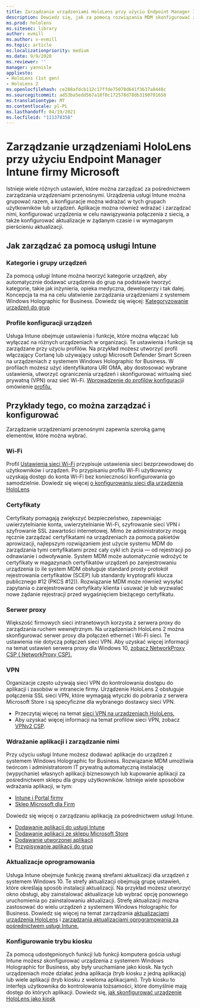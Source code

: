 ```yaml
---
title: Zarządzanie urządzeniami HoloLens przy użyciu Endpoint Manager Intune firmy Microsoft
description: Dowiedz się, jak za pomocą rozwiązania MDM skonfigurować zasady i zasady dotyczące programu CSP oraz zarządzać urządzeniami rzeczywistości mieszanej HoloLens na dużą skalę przy użyciu usługi Intune.
ms.prod: hololens
ms.sitesec: library
author: evmill
ms.author: v-evmill
ms.topic: article
ms.localizationpriority: medium
ms.date: 9/9/2020
ms.reviewer: ''
manager: yannisle
appliesto:
- HoloLens (1st gen)
- HoloLens 2
ms.openlocfilehash: ce288afdcb112c17ffde75078d641f3637a8448c
ms.sourcegitcommit: ad53ba5edd567a18f0c172578d78db3190701650
ms.translationtype: MT
ms.contentlocale: pl-PL
ms.lasthandoff: 04/19/2021
ms.locfileid: "111378358"
---
```

# <a name="using-microsofts-endpoint-manager-intune-to-manage-hololens-devices"></a>Zarządzanie urządzeniami HoloLens przy użyciu Endpoint Manager Intune firmy Microsoft

Istnieje wiele różnych ustawień, które można zarządzać za pośrednictwem zarządzania urządzeniami przenośnymi. Urządzenia usługi Intune można grupować razem, a konfiguracje można wdrażać w tych grupach użytkowników lub urządzeń. Aplikacje można również wdrażać i zarządzać nimi, konfigurować urządzenia w celu nawiązywania połączenia z siecią, a także konfigurować aktualizacje w żądanym czasie i w wymaganym pierścieniu aktualizacji. 

## <a name="how-to-manage-via-intune"></a>Jak zarządzać za pomocą usługi Intune

### <a name="device-categories-and-groups"></a>Kategorie i grupy urządzeń
Za pomocą usługi Intune można tworzyć kategorie urządzeń, aby automatycznie dodawać urządzenia do grup na podstawie tworzyć kategorie, takie jak inżynieria, opieka medyczna, deweloperzy i tak dalej. Koncepcja ta ma na celu ułatwienie zarządzania urządzeniami z systemem Windows Holographic for Business.
Dowiedz się więcej: [Kategoryzowanie urządzeń do grup](https://docs.microsoft.com/mem/intune/enrollment/device-group-mapping)

### <a name="device-configuration-profiles"></a>Profile konfiguracji urządzeń
Usługa Intune obejmuje ustawienia i funkcje, które można włączać lub wyłączać na różnych urządzeniach w organizacji. Te ustawienia i funkcje są zarządzane przy użyciu profilów. Na przykład możesz utworzyć profil włączający Cortanę lub używający usługi Microsoft Defender Smart Screen na urządzeniach z systemem Windows Holographic for Business.
W profilach możesz użyć identyfikatora URI OMA, aby dostosować wybrane ustawienia, utworzyć ograniczenia urządzeń i skonfigurować wirtualną sieć prywatną (VPN) oraz sieć Wi-Fi.
[Wprowadzenie do profilów konfiguracji](https://docs.microsoft.com/mem/intune/configuration/device-profiles)i omówienie [profilu.](https://docs.microsoft.com/mem/intune/configuration/device-profile-create)

## <a name="examples-of-what-can-be-managed-and-configured"></a>Przykłady tego, co można zarządzać i konfigurować

Zarządzanie urządzeniami przenośnymi zapewnia szeroką gamę elementów, które można wybrać. 

### <a name="wi-fi"></a>Wi-Fi
Profil [Ustawienia sieci Wi-Fi](https://docs.microsoft.com/mem/intune/configuration/wi-fi-settings-configure) przypisuje ustawienia sieci bezprzewodowej do użytkowników i urządzeń. Po przypisaniu profilu Wi-Fi użytkownicy uzyskają dostęp do konta Wi-Fi bez konieczności konfigurowania go samodzielnie.
Dowiedz się więcej [o konfigurowaniu sieci dla urządzenia HoloLens](hololens-commercial-infrastructure.md)

### <a name="certificates"></a>Certyfikaty
Certyfikaty pomagają zwiększyć bezpieczeństwo, zapewniając uwierzytelnianie konta, uwierzytelnianie Wi-Fi, szyfrowanie sieci VPN i szyfrowanie SSL zawartości internetowej. Mimo że administratorzy mogą ręcznie zarządzać certyfikatami na urządzeniach za pomocą pakietów aprowizacji, najlepszym rozwiązaniem jest użycie systemu MDM do zarządzania tymi certyfikatami przez cały cykl ich życia — od rejestracji po odnawianie i odwoływanie. System MDM może automatycznie wdrożyć te certyfikaty w magazynach certyfikatów urządzeń po zarejestrowaniu urządzenia (o ile system MDM obsługuje standard prosty protokół rejestrowania certyfikatów (SCEP) lub standardy kryptografii klucza publicznego #12 (PKCS #12)). Rozwiązanie MDM może również wysyłać zapytania o zarejestrowane certyfikaty klienta i usuwać je lub wyzwalać nowe żądanie rejestracji przed wygaśnięciem bieżącego certyfikatu. 

### <a name="proxy"></a>Serwer proxy
Większość firmowych sieci intranetowych korzysta z serwera proxy do zarządzania ruchem wewnętrznym. Na urządzeniach HoloLens 2 można skonfigurować serwer proxy dla połączeń ethernet i Wi-Fi sieci. Te ustawienia nie dotyczą połączeń sieci VPN. Aby uzyskać więcej informacji na temat ustawień serwera proxy dla Windows 10, [zobacz NetworkProxy CSP ( NetworkProxy CSP).](https://docs.microsoft.com/windows/client-management/mdm/networkproxy-csp)

### <a name="vpn"></a>VPN
Organizacje często używają sieci VPN do kontrolowania dostępu do aplikacji i zasobów w intranecie firmy. Urządzenie HoloLens 2 obsługuje połączenia SSL sieci VPN, które wymagają wtyczki do pobrania z serwera Microsoft Store i są specyficzne dla wybranego dostawcy sieci VPN. 
- Przeczytaj więcej na temat [sieci VPN na urządzeniach HoloLens.](hololens-network.md#vpn)
- Aby uzyskać więcej informacji na temat profilów sieci VPN, zobacz [VPNv2 CSP](https://docs.microsoft.com/windows/client-management/mdm/vpnv2-csp).

### <a name="deploy-and-manage-apps"></a>Wdrażanie aplikacji i zarządzanie nimi
Przy użyciu usługi Intune możesz dodawać aplikacje do urządzeń z systemem Windows Holographic for Business. Rozwiązanie MDM umożliwia twórcom i administratorom IT prywatną automatyczną instalację (wypychanie) własnych aplikacji biznesowych lub kupowanie aplikacji za pośrednictwem sklepu dla grupy użytkowników. Istnieje wiele sposobów wdrażania aplikacji, w tym:
-   [Intune i Portal firmy]( app-deploy-intune.md)
-   [Sklep Microsoft dla Firm]( app-deploy-store-business.md)

Dowiedz się więcej o zarządzaniu aplikacją za pośrednictwem usługi Intune.
-   [Dodawanie aplikacji do usługi Intune](https://docs.microsoft.com/mem/intune/apps/apps-add)
-   [Dodawanie aplikacji ze sklepu Microsoft Store](https://docs.microsoft.com/mem/intune/apps/store-apps-windows)
-   [Dodawanie utworzonej aplikacji](https://docs.microsoft.com/mem/intune/apps/lob-apps-windows)
- [Przypisywanie aplikacji do grup](https://docs.microsoft.com/mem/intune/apps/apps-deploy)

### <a name="software-updates"></a>Aktualizacje oprogramowania
Usługa Intune obejmuje funkcję zwaną strefami aktualizacji dla urządzeń z systemem Windows 10. Te strefy aktualizacji obejmują grupę ustawień, które określają sposób instalacji aktualizacji. Na przykład możesz utworzyć okno obsługi, aby zainstalować aktualizacje lub wybrać opcję ponownego uruchomienia po zainstalowaniu aktualizacji. Strefę aktualizacji można zastosować do wielu urządzeń z systemem Windows Holographic for Business.
Dowiedz się więcej na temat zarządzania [aktualizacjami urządzenia HoloLens](hololens-updates.md) i [zarządzania aktualizacjami oprogramowania za pośrednictwem usługi Intune.](https://docs.microsoft.com/mem/intune/protect/windows-update-for-business-configure)

### <a name="configure-kiosk-mode"></a>Konfigurowanie trybu kiosku
Za pomocą udostępnionych funkcji lub funkcji komputera gościa usługi Intune możesz skonfigurować urządzenia z systemem Windows Holographic for Business, aby były uruchamiane jako kiosk. Na tych urządzeniach może działać jedna aplikacja (tryb kiosku z jedną aplikacją) lub wiele aplikacji (tryb kiosku z wieloma aplikacjami). Tryb kiosku to interfejs użytkownika do kontrolowania tożsamości, które domyślnie mają dostęp do których aplikacji.
Dowiedz się, [jak skonfigurować urządzenie HoloLens jako kiosk]( hololens-kiosk.md)

